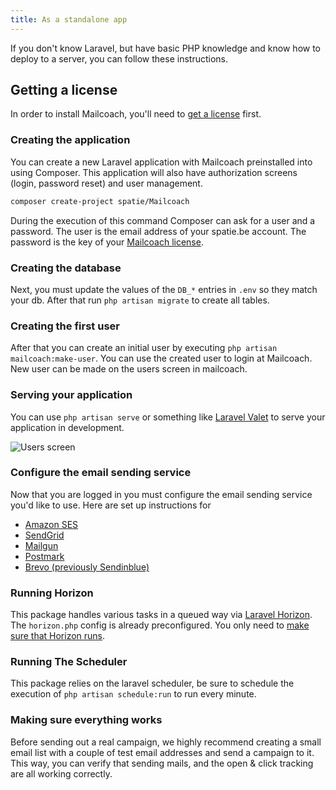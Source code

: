 ```yaml
---
title: As a standalone app
---
```


If you don't know Laravel, but have basic PHP knowledge and know how to deploy to a server, you can follow these instructions.

## Getting a license

In order to install Mailcoach, you'll need to [get a license](/docs/self-hosted/v7/installation/getting-a-license) first.

### Creating the application

You can create a new Laravel application with Mailcoach preinstalled into using Composer. This application will also have authorization screens (login, password reset) and user management.


```bash
composer create-project spatie/Mailcoach
```

During the execution of this command Composer can ask for a user and a password. The user is the email address
of your spatie.be account. The password is the key of your [Mailcoach license](https://spatie.be/profile/purchases).

### Creating the database

Next, you must update the values of the `DB_*` entries in `.env` so they match your db. After that run `php artisan migrate` to create all tables.

### Creating the first user

After that you can create an initial user by executing `php artisan mailcoach:make-user`. You can use the created user to login at Mailcoach. New user can be made on the users screen in mailcoach.

### Serving your application

You can use `php artisan serve` or something like [Laravel Valet](https://laravel.com/docs/10.x/valet) to serve your application in development.

![Users screen](/images/docs/self-hosted/v7/getting-started/login.png)

### Configure the email sending service

Now that you are logged in you must configure the email sending service you'd like to use. Here are set up instructions for

- [Amazon SES](/docs/self-hosted/v7/using-mailcoach/configuring-mail-providers/amazon-ses)
- [SendGrid](/docs/self-hosted/v7/using-mailcoach/configuring-mail-providers/sendgrid)
- [Mailgun](/docs/self-hosted/v7/using-mailcoach/configuring-mail-providers/mailgun)
- [Postmark](/docs/self-hosted/v7/using-mailcoach/configuring-mail-providers/postmark)
- [Brevo (previously Sendinblue)](/docs/self-hosted/v7/using-mailcoach/configuring-mail-providers/sendinblue)

### Running Horizon

This package handles various tasks in a queued way via [Laravel Horizon](https://laravel.com/docs/10.x/horizon). The `horizon.php` config is already preconfigured. You only need to [make sure that Horizon runs](https://laravel.com/docs/10.x/horizon#running-horizon).

### Running The Scheduler

This package relies on the laravel scheduler, be sure to schedule the execution of `php artisan schedule:run` to run every minute.

### Making sure everything works

Before sending out a real campaign, we highly recommend creating a small email list with a couple of test email addresses and send a campaign to it. This way, you can verify that sending mails, and the open & click tracking are all working correctly.
